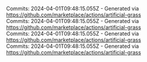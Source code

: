 Commits: 2024-04-01T09:48:15.055Z - Generated via https://github.com/marketplace/actions/artificial-grass
<br>
Commits: 2024-04-01T09:48:15.055Z - Generated via https://github.com/marketplace/actions/artificial-grass
<br>
Commits: 2024-04-01T09:48:15.055Z - Generated via https://github.com/marketplace/actions/artificial-grass
<br>
Commits: 2024-04-01T09:48:15.055Z - Generated via https://github.com/marketplace/actions/artificial-grass
<br>
